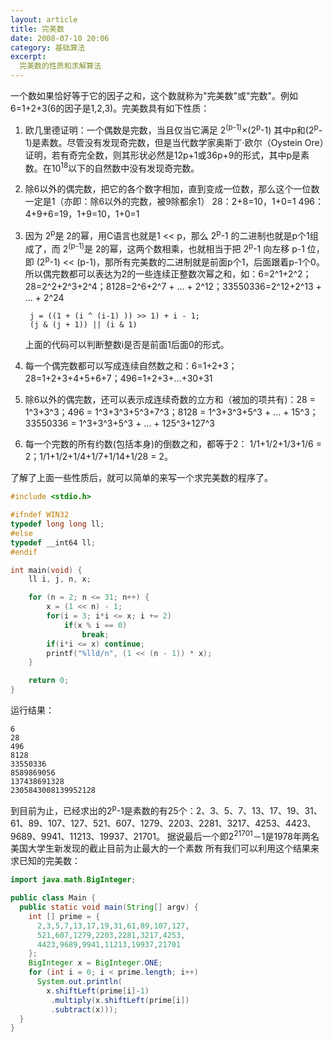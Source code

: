 ```yaml
---
layout: article
title: 完美数
date: 2008-07-10 20:06
category: 基础算法
excerpt:
  完美数的性质和求解算法
---
```


一个数如果恰好等于它的因子之和，这个数就称为"完美数"或"完数"。例如6=1+2+3(6的因子是1,2,3)。完美数具有如下性质：

1. 欧几里德证明：一个偶数是完数，当且仅当它满足 2<sup>(p-1)</sup>×(2<sup>p</sup>-1) 其中p和(2<sup>p</sup>-1)是素数。尽管没有发现奇完数，但是当代数学家奥斯丁·欧尔（Oystein Ore）证明，若有奇完全数，则其形状必然是12p+1或36p+9的形式，其中p是素数。在10<sup>18</sup>以下的自然数中没有发现奇完数。
1. 除6以外的偶完数，把它的各个数字相加，直到变成一位数，那么这个一位数一定是1（亦即：除6以外的完数，被9除都余1） 28：2+8=10，1+0=1 496：4+9+6=19，1+9=10，1+0=1
1. 因为 2<sup>p</sup>是 2的幂，用C语言也就是1 << p，那么 2<sup>p</sup>-1 的二进制也就是p个1组成了，而 2<sup>(p-1)</sup>是 2的幂，这两个数相乘，也就相当于把 2<sup>p</sup>-1 向左移 p-1 位，即 (2<sup>p</sup>-1) << (p-1)，那所有完美数的二进制就是前面p个1，后面跟着p-1个0。 所以偶完数都可以表达为2的一些连续正整数次幂之和，如：6=2^1+2^2；28=2^2+2^3+2^4；8128=2^6+2^7 + ... + 2^12；33550336=2^12+2^13 + ... + 2^24

        j = ((1 + (i ^ (i-1) )) >> 1) + i - 1;
        (j & (j + 1)) || (i & 1)

    上面的代码可以判断整数i是否是前面1后面0的形式。

1. 每一个偶完数都可以写成连续自然数之和：6=1+2+3；28=1+2+3+4+5+6+7；496=1+2+3+…+30+31
1. 除6以外的偶完数，还可以表示成连续奇数的立方和（被加的项共有)：28 = 1^3+3^3；496 = 1^3+3^3+5^3+7^3；8128 = 1^3+3^3+5^3 + ... + 15^3；33550336 = 1^3+3^3+5^3 + ... + 125^3+127^3
1. 每一个完数的所有约数(包括本身)的倒数之和，都等于2： 1/1+1/2+1/3+1/6 = 2；1/1+1/2+1/4+1/7+1/14+1/28 = 2。

了解了上面一些性质后，就可以简单的来写一个求完美数的程序了。

```c
#include <stdio.h>

#ifndef WIN32
typedef long long ll;
#else
typedef __int64 ll;
#endif

int main(void) {
    ll i, j, n, x;

    for (n = 2; n <= 31; n++) {
        x = (1 << n) - 1;
        for(i = 3; i*i <= x; i += 2)
            if(x % i == 0)
                break;
        if(i*i <= x) continue;
        printf("%lld/n", (1 << (n - 1)) * x);
    }

    return 0;
}
```

运行结果：

    6
    28
    496
    8128
    33550336
    8589869056
    137438691328
    2305843008139952128

到目前为止，已经求出的2<sup>p</sup>-1是素数的有25个：2、3、5、7、13、17、19、31、61、89、107、127、521、607、1279、2203、2281、3217、4253、4423、9689、9941、11213、19937、21701。 据说最后一个即2<sup>21701</sup>－1是1978年两名美国大学生新发现的截止目前为止最大的一个素数 所有我们可以利用这个结果来求已知的完美数：

```java
import java.math.BigInteger;

public class Main {
  public static void main(String[] argv) {
    int [] prime = {
      2,3,5,7,13,17,19,31,61,89,107,127,
      521,607,1279,2203,2281,3217,4253,
      4423,9689,9941,11213,19937,21701
    };
    BigInteger x = BigInteger.ONE;
    for (int i = 0; i < prime.length; i++)
      System.out.println(
        x.shiftLeft(prime[i]-1)
         .multiply(x.shiftLeft(prime[i])
         .subtract(x)));
  }
}
```
